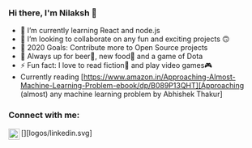 ### Hi there, I'm Nilaksh 👋

- 🌱 I’m currently learning React and node.js
- 👯 I’m looking to collaborate on any fun and exciting projects 🙃
- 🥅 2020 Goals: Contribute more to Open Source projects
- 💬 Always up for beer🍺, new food🍔 and a game of Dota
- ⚡ Fun fact: I love to read fiction📕 and play video games🎮
- Currently reading [https://www.amazon.in/Approaching-Almost-Machine-Learning-Problem-ebook/dp/B089P13QHT][Approaching (almost) any machine learning problem by Abhishek Thakur]

### Connect with me:

[<img align="left" alt="LinkedIn" width="22px" src="https://www.linkedin.com/in/nilaksh97/" />][logos/linkedin.svg]
